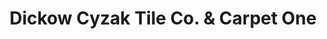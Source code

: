 ---
title: "Dickow Cyzak Tile Co. & Carpet One"
url: /kenosha/dickow-cyzak-tile-co-and-carpet-one/
shop: tiles
---